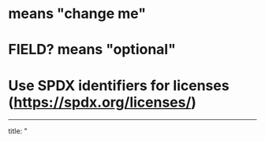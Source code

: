 # <SOMETHING> means "change me"
# FIELD? means "optional"
# Use SPDX identifiers for licenses (https://spdx.org/licenses/)

---
title: "<TITLE>"
# Please, don't use YAML block notation (aka, multi-line strings starting with `|` or `>`).
description: "<DESCRIPTION>"
authors:
  - <AUTHOR1>
  - <AUTHOR2>
  - <AUTHORN>
links:
  gh?: "<USER>/<PROJECT>"
  gl?: "<USER>/<PROJECT>"
  bb?: "<USER>/<PROJECT>"
  web?: "<WEBSITE_LINK>"
  docs?: "<DOCUMENTATION_LINK>"
tags:
  - <TAG1>
  - <TAG2>
  - <TAGN>
categories:
  - <CATEGORY1>
  - <CATEGORY2>
  - <CATEGORYN>
licenses?:
  - <LICENSE1>
  - <LICENSE2>
  - <LICENSEN>
active:
  from: <YEAR>
  to?: <YEAR>
talk: <ISSUE>
---

*"Our own complementary description/explanation"*

## References

- [<TITLE1>](<LINK1>)
- [<TITLE2>](<LINK2>)
- [<TITLEN>](<LINKN>)
